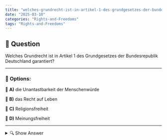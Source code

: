```yaml
---
title: "welches-grundrecht-ist-in-artikel-1-des-grundgesetzes-der-bundesrepublik-deutschland-garantiert"
date: "2025-03-10"
categories: "Rights-and-Freedoms"
tags: "Rights-and-Freedoms"
---
```


## 📌 **Question**

Welches Grundrecht ist in Artikel 1 des Grundgesetzes der Bundesrepublik Deutschland garantiert?



---

### 📝 **Options:**

🔘 **A)** die Unantastbarkeit der Menschenwürde

🔘 **B)** das Recht auf Leben

🔘 **C)** Religionsfreiheit

🔘 **D)** Meinungsfreiheit

---

<details>
  <summary>🔍 Show Answer</summary>

  <p>
💡  <b>Correct Answer:</b>  a
  </p>
  <p>
    📖<b>Explanation:</b>
    Das Grundgesetz der Bundesrepublik Deutschland ist die Verfassung des Landes und enthält die grundlegenden Rechte und Prinzipien. Artikel 1 ist der erste und wichtigste Artikel, da er die Unantastbarkeit der Menschenwürde garantiert. Diese Bestimmung stellt sicher, dass jeder Mensch mit Würde behandelt werden muss und dass staatliche Gewalt die Würde des Einzelnen respektieren und schützen muss. Artikel 1 bildet die Grundlage für alle weiteren Grundrechte und prägt das gesamte rechtliche und gesellschaftliche Gefüge Deutschlands.
  </p>
</details>
